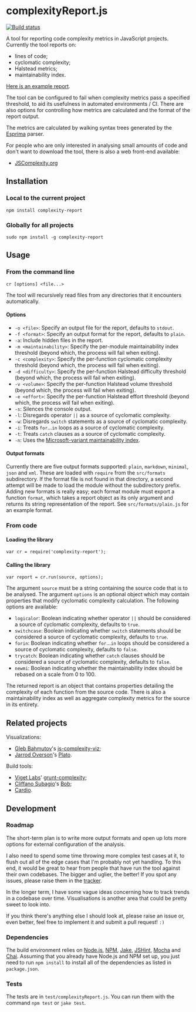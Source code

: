 # complexityReport.js

[![Build status][ci-image]][ci-status]

A tool for reporting code complexity metrics in JavaScript projects.
Currently the tool reports on:

* lines of code;
* cyclomatic complexity;
* Halstead metrics;
* maintainability index.

[Here is an example report][eg].

The tool can be configured to fail
when complexity metrics pass a specified threshold,
to aid its usefulness in automated environments / CI.
There are also options
for controlling how metrics are calculated
and the format of the report output.

The metrics are calculated by walking syntax trees
generated by the [Esprima] parser.

For people who are only interested in analysing small amounts of code
and don't want to download the tool,
there is also a web front-end available:

* [JSComplexity.org][jscomplexity]

## Installation

### Local to the current project

```
npm install complexity-report
```

### Globally for all projects

```
sudo npm install -g complexity-report
```

## Usage

### From the command line

```
cr [options] <file...>
```

The tool will recursively read files
from any directories that it encounters
automatically.

#### Options

* `-o <file>`: Specify an output file for the report,
  defaults to `stdout`.
* `-f <format>`: Specify an output format for the report,
  defaults to `plain`.
* `-a`: Include hidden files in the report.
* `-m <maintainability>`: Specify the per-module maintainability index threshold
  (beyond which, the process will fail when exiting).
* `-c <complexity>`: Specify the per-function cyclomatic complexity threshold
  (beyond which, the process will fail when exiting).
* `-d <difficulty>`: Specify the per-function Halstead difficulty threshold
  (beyond which, the process will fail when exiting).
* `-v <volume>`: Specify the per-function Halstead volume threshold
  (beyond which, the process will fail when exiting).
* `-e <effort>`: Specify the per-function Halstead effort threshold
  (beyond which, the process will fail when exiting).
* `-s`: Silences the console output.
* `-l`: Disregards operator `||` as a source of cyclomatic complexity.
* `-w`: Disregards `switch` statements as a source of cyclomatic complexity.
* `-i`: Treats `for`...`in` loops as a source of cyclomatic complexity.
* `-t`: Treats `catch` clauses as a source of cyclomatic complexity.
* `-n`: Uses the [Microsoft-variant maintainability index][msvariant].

#### Output formats

Currently there are five output formats supported:
`plain`,
`markdown`,
`minimal`,
`json`
and `xml`.
These are loaded with `require`
from the `src/formats` subdirectory.
If the format file is not found
in that directory,
a second attempt will be made to load the module
without the subdirectory prefix.
Adding new formats is really easy;
each format module must export a function `format`,
which takes a report object as its only argument
and returns its string representation of the report.
See `src/formats/plain.js` for an example format.

### From code

#### Loading the library

```
var cr = require('complexity-report');
```

#### Calling the library

```
var report = cr.run(source, options);
```

The argument `source` must be a string
containing the source code that is to be analysed.
The argument `options` is an optional object
which may contain properties that modify
cyclomatic complexity calculation.
The following options are available:

* `logicalor`: Boolean indicating whether operator `||`
  should be considered a source of cyclomatic complexity,
  defaults to `true`.
* `switchcase`: Boolean indicating whether `switch` statements
  should be considered a source of cyclomatic complexity,
  defaults to `true`.
* `forin`: Boolean indicating whether `for`...`in` loops
  should be considered a source of cyclomatic complexity,
  defaults to `false`.
* `trycatch`: Boolean indicating whether `catch` clauses
  should be considered a source of cyclomatic complexity,
  defaults to `false`.
* `newmi`: Boolean indicating whether the maintainability
  index should be rebased on a scale from 0 to 100.

The returned report is an object
that contains properties detailing the complexity
of each function from the source code.
There is also
a maintainability index
as well as aggregate complexity metrics
for the source in its entirety.

## Related projects

Visualizations:

* [Gleb Bahmutov][gleb]'s [js-complexity-viz];
* [Jarrod Overson][jarrod]'s [Plato].

Build tools:

* [Viget Labs][viget]' [grunt-complexity];
* [Cliffano Subagio][cliffano]'s [Bob];
* [Cardio].

## Development

### Roadmap

The short-term plan is
to write more output formats
and open up lots more options
for external configuration of the analysis.

I also need to spend some time
throwing more complex test cases at it,
to flush out all of the edge cases
that I'm probably not yet handling.
To this end,
it would be great to hear from people
that have run the tool
against their own codebases.
The bigger and uglier, the better!
If you spot any issues,
please raise them in the [tracker].

In the longer term,
I have some vague ideas concerning
how to track trends in a codebase over time.
Visualisations is another area that could be pretty sweet to look into.

If you think there's anything else I should look at,
please raise an issue or, even better,
feel free to implement it and submit a pull request! `:)`

### Dependencies

The build environment relies on
[Node.js][node],
[NPM],
[Jake],
[JSHint],
[Mocha] and
[Chai].
Assuming that you already have Node.js and NPM set up,
you just need to run `npm install`
to install all of the dependencies
as listed in `package.json`.

### Tests

The tests are in `test/complexityReport.js`. You can run them with the
command `npm test` or `jake test`.

[ci-image]: https://secure.travis-ci.org/philbooth/complexityReport.js.png?branch=master
[ci-status]: http://travis-ci.org/#!/philbooth/complexityReport.js
[eg]: https://github.com/philbooth/complexityReport.js/blob/master/SELF.md
[esprima]: http://esprima.org/
[jscomplexity]: http://jscomplexity.org/
[msvariant]: http://blogs.msdn.com/b/codeanalysis/archive/2007/11/20/maintainability-index-range-and-meaning.aspx
[gleb]: https://github.com/bahmutov
[js-complexity-viz]: https://github.com/bahmutov/js-complexity-viz
[jarrod]: http://jarrodoverson.com/blog/about
[plato]: https://github.com/jsoverson/plato
[viget]: http://viget.com/
[grunt-complexity]: https://github.com/vigetlabs/grunt-complexity
[cliffano]: http://blog.cliffano.com/
[bob]: https://github.com/cliffano/bob
[cardio]: https://github.com/auchenberg/cardio
[tracker]: https://github.com/philbooth/complexityReport.js/issues
[node]: http://nodejs.org/
[npm]: https://npmjs.org/
[jake]: https://github.com/mde/jake
[jshint]: https://github.com/jshint/node-jshint
[mocha]: http://visionmedia.github.com/mocha
[chai]: http://chaijs.com/

